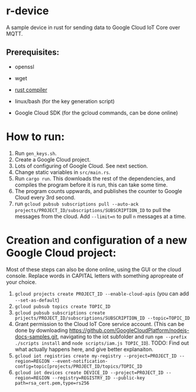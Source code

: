 r-device
========

A sample device in rust for sending data to Google Cloud IoT Core over MQTT.

Prerequisites:
-------------
- openssl
- wget
- [rust compiler](https://www.rust-lang.org)
- linux/bash (for the key generation script)

- Google Cloud SDK (for the gcloud commands, can be done online)

How to run:
===========
1. Run `gen_keys.sh`.
2. Create a Google Cloud project.
3. Lots of configuring of Google Cloud. See next section.
4. Change static variables in `src/main.rs`.
5. Run `cargo run`. This downloads the rest of the dependencies, and compiles the program before it is run, this can take some time.
6. The program counts uppwards, and publishes the counter to Google Cloud every 3rd second.
7. run `gcloud pubsub subscriptions pull --auto-ack projects/PROJECT_ID/subscriptions/SUBSCRIPTION_ID` to pull the messages from the cloud. Add `--limit=n` to pull `n` messages at a time.  

Creation and configuration of a new Google Cloud project:
=========================================================
Most of these steps can also be done online, using the GUI or the cloud console.
Replace words in CAPITAL letters with something apropreate of your choice.
1. `gcloud projects create PROJECT_ID --enable-cloud-apis` (you can add `--set-as-default`)
2. `gcloud pubsub topics create TOPIC_ID`
3. `gcloud pubsub subscriptions create prijects/PROJECT_ID/subscriptions/SUBSCRIPTION_ID --topic=TOPIC_ID`
4. Grant permission to the Cloud IoT Core service account. (This can be done by downloading https://github.com/GoogleCloudPlatform/nodejs-docs-samples.git, navigating to the iot subfolder and run `npm --prefix ./scripts install` and `node scripts/iam.js TOPIC_ID`). TODO: Find out what actually happens here, and give better explanaiton.
5. `gcloud iot registries create my-registry --project=PROJECT_ID --region=REGION --event-notification-config=topic[projects/PROJECT_ID/topics/TOPIC_ID`
6. `gcloud iot devices create DEVICE_ID --project=PROJECT_ID --region=REGION --registry=REGISTRY_ID --public-key path=rsa_cert.pem,type=rs256`